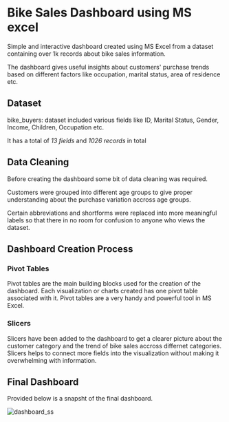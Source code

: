 # Bike Sales Dashboard using MS excel
Simple and interactive dashboard created using MS Excel from a dataset containing over 1k records about bike sales information.

The dashboard gives useful insights about customers' purchase trends based on different factors like occupation, marital status, area of residence etc.

## Dataset

bike_buyers: dataset included various fields like ID, Marital Status, Gender, Income, Children, Occupation etc.

It has a total of *13 fields* and *1026 records* in total

## Data Cleaning

Before creating the dashboard some bit of data cleaning was required.

Customers were grouped into different age groups to give proper understanding about the purchase variation accross age groups.

Certain abbreviations and shortforms were replaced into more meaningful labels so that there in no room for confusion to anyone who views the dataset. 

## Dashboard Creation Process

### Pivot Tables

Pivot tables are the main building blocks used for the creation of the dashboard. Each visualization or charts created has one pivot table associated with it. Pivot tables are a very handy and powerful tool in MS Excel. 

### Slicers

Slicers have been added to the dashboard to get a clearer picture about the customer category and the trend of bike sales accross differnet categories. 
Slicers helps to connect more fields into the visualization without making it overwhelming with information.

## Final Dashboard

Provided below is a snapsht of the final dashboard.

![dashboard_ss](https://user-images.githubusercontent.com/37290809/191030344-4f867e5e-5118-4a4f-b8ca-2b27b3196415.png)
